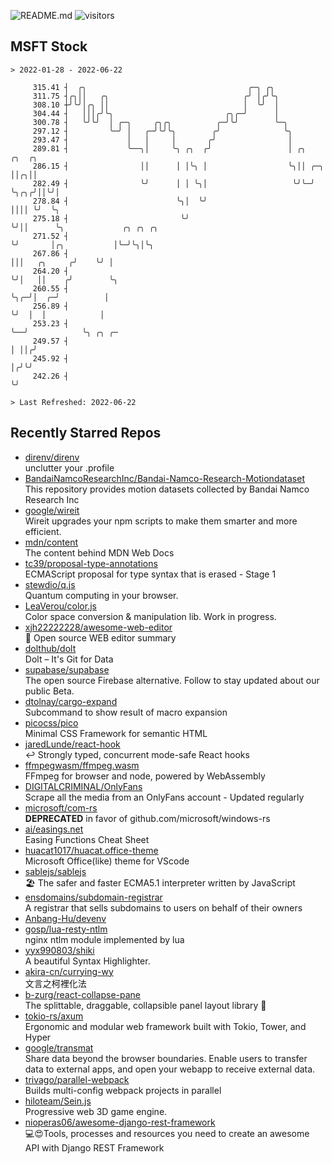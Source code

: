 ![README.md](https://github.com/Gerhut/Gerhut/workflows/README.md/badge.svg)
![visitors](https://visitors.vercel.app/Gerhut/Gerhut?token=8cf69d1f6813d272ef062726b6070c9be4ff72038cfe5a7ded7384a8da65d866)

## MSFT Stock

```
> 2022-01-28 - 2022-06-22

     315.41 ┤  ╭╮                                    ╭─╮ ╭╮                                                      
     311.75 ┤╭╮││   ╭╮                              ╭╯ │╭╯╰╮                                                     
     308.10 ┼╯╰╯│╭╮ ││                              │  ╰╯  │                                                     
     304.44 ┤   │││╭╯╰╮                         ╭╮╭─╯      │                                                     
     300.78 ┤   ╰╯╰╯  │ ╭─╮     ╭╮╭╮          ╭─╯╰╯        ╰─╮                                                   
     297.12 ┤         ╰─╯ │   ╭─╯╰╯╰╮        ╭╯              ╰╮                                                  
     293.47 ┤             │   │     │       ╭╯                │                                                  
     289.81 ┤             ╰──╮│     ╰╮ ╭╮  ╭╯                 │ ╭╮        ╭╮  ╭╮                                 
     286.15 ┤                ││      │ │╰╮ │                  ╰╮││ ╭─╮    ││╭╮││                                 
     282.49 ┤                ╰╯      │ │ ╰╮│                   ╰╯╰─╯ ╰╮╭╮╭╯││╰╯│                                 
     278.84 ┤                        ╰╮│  ╰╯                          ││││ ╰╯  ╰╮                                
     275.18 ┤                         ╰╯                              ╰╯││      ╰╮             ╭╮ ╭╮ ╭╮          
     271.52 ┤                                                           ╰╯       │╭╮           │╰─╯╰╮│╰╮         
     267.86 ┤                                                                    │││   ╭╮     ╭╯    ╰╯ │         
     264.20 ┤                                                                    ╰╯│   ││    ╭╯        ╰╮        
     260.55 ┤                                                                      ╰╮╭─╯│  ╭─╯          │        
     256.89 ┤                                                                       ╰╯  │  │            │        
     253.23 ┤                                                                           ╰──╯            ╰╮ ╭╮ ╭─ 
     249.57 ┤                                                                                            │ ││╭╯  
     245.92 ┤                                                                                            │╭╯╰╯   
     242.26 ┤                                                                                            ╰╯      

> Last Refreshed: 2022-06-22
```

## Recently Starred Repos

- [direnv/direnv](https://github.com/direnv/direnv)  
  unclutter your .profile
- [BandaiNamcoResearchInc/Bandai-Namco-Research-Motiondataset](https://github.com/BandaiNamcoResearchInc/Bandai-Namco-Research-Motiondataset)  
  This repository provides motion datasets collected by Bandai Namco Research Inc
- [google/wireit](https://github.com/google/wireit)  
  Wireit upgrades your npm scripts to make them smarter and more efficient.
- [mdn/content](https://github.com/mdn/content)  
  The content behind MDN Web Docs
- [tc39/proposal-type-annotations](https://github.com/tc39/proposal-type-annotations)  
  ECMAScript proposal for type syntax that is erased - Stage 1
- [stewdio/q.js](https://github.com/stewdio/q.js)  
  Quantum computing in your browser.
- [LeaVerou/color.js](https://github.com/LeaVerou/color.js)  
  Color space conversion & manipulation lib. Work in progress.
- [xjh22222228/awesome-web-editor](https://github.com/xjh22222228/awesome-web-editor)  
  🔨  Open source WEB editor summary
- [dolthub/dolt](https://github.com/dolthub/dolt)  
  Dolt – It's Git for Data
- [supabase/supabase](https://github.com/supabase/supabase)  
  The open source Firebase alternative. Follow to stay updated about our public Beta.
- [dtolnay/cargo-expand](https://github.com/dtolnay/cargo-expand)  
  Subcommand to show result of macro expansion
- [picocss/pico](https://github.com/picocss/pico)  
  Minimal CSS Framework for semantic HTML
- [jaredLunde/react-hook](https://github.com/jaredLunde/react-hook)  
  ↩ Strongly typed, concurrent mode-safe React hooks
- [ffmpegwasm/ffmpeg.wasm](https://github.com/ffmpegwasm/ffmpeg.wasm)  
  FFmpeg for browser and node, powered by WebAssembly
- [DIGITALCRIMINAL/OnlyFans](https://github.com/DIGITALCRIMINAL/OnlyFans)  
  Scrape all the media from an OnlyFans account - Updated regularly
- [microsoft/com-rs](https://github.com/microsoft/com-rs)  
  **DEPRECATED** in favor of github.com/microsoft/windows-rs
- [ai/easings.net](https://github.com/ai/easings.net)  
  Easing Functions Cheat Sheet
- [huacat1017/huacat.office-theme](https://github.com/huacat1017/huacat.office-theme)  
  Microsoft Office(like) theme for VScode
- [sablejs/sablejs](https://github.com/sablejs/sablejs)  
  🏖️ The safer and faster ECMA5.1 interpreter written by JavaScript
- [ensdomains/subdomain-registrar](https://github.com/ensdomains/subdomain-registrar)  
  A registrar that sells subdomains to users on behalf of their owners
- [Anbang-Hu/devenv](https://github.com/Anbang-Hu/devenv)  
- [gosp/lua-resty-ntlm](https://github.com/gosp/lua-resty-ntlm)  
  nginx ntlm module implemented by lua
- [yyx990803/shiki](https://github.com/yyx990803/shiki)  
  A beautiful Syntax Highlighter.
- [akira-cn/currying-wy](https://github.com/akira-cn/currying-wy)  
  文言之柯裡化法
- [b-zurg/react-collapse-pane](https://github.com/b-zurg/react-collapse-pane)  
  The splittable, draggable, collapsible panel layout library 🎉
- [tokio-rs/axum](https://github.com/tokio-rs/axum)  
  Ergonomic and modular web framework built with Tokio, Tower, and Hyper
- [google/transmat](https://github.com/google/transmat)  
  Share data beyond the browser boundaries. Enable users to transfer data to external apps, and open your webapp to receive external data.
- [trivago/parallel-webpack](https://github.com/trivago/parallel-webpack)  
  Builds multi-config webpack projects in parallel
- [hiloteam/Sein.js](https://github.com/hiloteam/Sein.js)  
  Progressive web 3D game engine.
- [nioperas06/awesome-django-rest-framework](https://github.com/nioperas06/awesome-django-rest-framework)  
   💻😍Tools, processes and resources you need to create an awesome API with Django REST Framework
